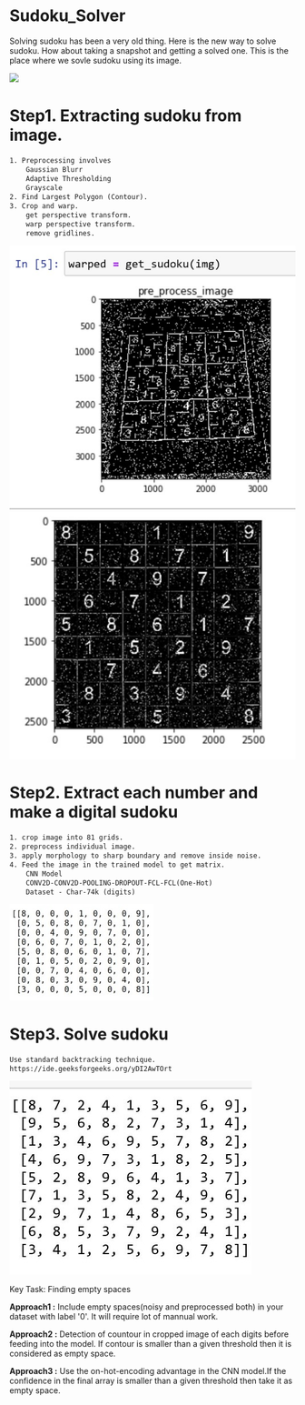 # Sudoku_Solver

Solving sudoku has been a very old thing. Here is the new way to solve sudoku.
How about taking a snapshot and getting a solved one.
This is the place where we sovle sudoku using its image.

![](paper.jpg)

# Step1. Extracting sudoku from image.
	1. Preprocessing involves 
		Gaussian Blurr
		Adaptive Thresholding
		Grayscale
	2. Find Largest Polygon (Contour).
	3. Crop and warp.
		get perspective transform.
		warp perspective transform.
		remove gridlines.

![](read.jpg)
![](warped.jpg)
# Step2. Extract each number and make a digital sudoku
	1. crop image into 81 grids.
	2. preprocess individual image.
	3. apply morphology to sharp boundary and remove inside noise.
	4. Feed the image in the trained model to get matrix.
		CNN Model
		CONV2D-CONV2D-POOLING-DROPOUT-FCL-FCL(One-Hot)
		Dataset - Char-74k (digits)

![](unsolved.jpeg)

# Step3. Solve sudoku 
	Use standard backtracking technique.
	https://ide.geeksforgeeks.org/yDI2AwTOrt

![](solved.jpg)

Key Task: Finding empty spaces

__Approach1 :__ Include empty spaces(noisy and preprocessed both) in your dataset with label '0'. It will require lot of mannual work.

__Approach2 :__ Detection of countour in cropped image of each digits before feeding into the model. If contour is smaller than a given threshold then it is considered as empty space.

__Approach3 :__ Use the on-hot-encoding advantage in the CNN model.If the confidence in the final array is smaller than a given threshold then take it as empty space.
